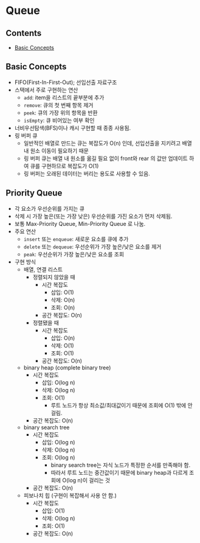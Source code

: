 # Queue

## Contents
- [Basic Concepts](#basic-concepts)

## Basic Concepts
- FIFO(First-In-First-Out); 선입선출 자료구조
- 스택에서 주로 구현하는 연산
  - `add`: item을 리스트의 끝부분에 추가
  - `remove`: 큐의 첫 번째 항목 제거
  - `peek`: 큐의 가장 위의 항목을 반환
  - `isEmpty`: 큐 비어있는 여부 확인
- 너비우선탐색(BFS)이나 캐시 구현할 때 종종 사용됨.
- 링 버퍼 큐
  - 일반적인 배열로 만드는 큐는 복잡도가 O(n) 인데, 선입선출을 지키려고 배열 내 원소 이동이 필요하기 때문
  - 링 버퍼 큐는 배열 내 원소를 옮길 필요 없이 front와 rear 의 값만 업데이트 하여 큐를 구현하므로 복잡도가 O(1)
  - 링 버퍼는 오래된 데이터는 버리는 용도로 사용할 수 있음.

## Priority Queue
- 각 요소가 우선순위를 가지는 큐
- 삭제 시 가장 높은(또는 가장 낮은) 우선순위를 가진 요소가 먼저 삭제됨.
- 보통 Max-Priority Queue, Min-Priority Queue 로 나눔.
- 주요 연산
  - `insert` 또는 `enqueue`: 새로운 요소를 큐에 추가
  - `delete` 또는 `dequeue`: 우선순위가 가장 높은/낮은 요소를 제거
  - `peak`: 우선순위가 가장 높은/낮은 요소를 조회
- 구현 방식
  - 배열, 연결 리스트
    - 정렬되지 않았을 때
      - 시간 복잡도
        - 삽입: O(1)
        - 삭제: O(n)
        - 조회: O(n)
      - 공간 복잡도: O(n)
    - 정렬됐을 때
      - 시간 복잡도
        - 삽입: O(n)
        - 삭제: O(1)
        - 조회: O(1)
      - 공간 복잡도: O(n)
  - binary heap (complete binary tree)
    - 시간 복잡도
        - 삽입: O(log n)
        - 삭제: O(log n)
        - 조회: O(1)
          - 루트 노드가 항상 최소값/최대값이기 때문에 조회에 O(1) 밖에 안 걸림.
    - 공간 복잡도: O(n)
  - binary search tree
    - 시간 복잡도
        - 삽입: O(log n)
        - 삭제: O(log n)
        - 조회: O(log n)
          - binary search tree는 자식 노드가 특정한 순서를 만족해야 함.
          - 따라서 루트 노드는 중간값이기 때문에 binary heap과 다르게 조회에 O(log n)이 걸리는 것
    - 공간 복잡도: O(n)
  - 피보나치 힙 (구현이 복잡해서 사용 안 함.)
    - 시간 복잡도
        - 삽입: O(1)
        - 삭제: O(log n)
        - 조회: O(1)
    - 공간 복잡도: O(n)
